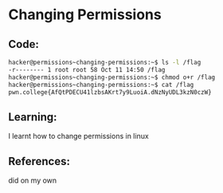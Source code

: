 # Changing Permissions
## Code:
```bash
hacker@permissions~changing-permissions:~$ ls -l /flag
-r-------- 1 root root 58 Oct 11 14:50 /flag
hacker@permissions~changing-permissions:~$ chmod o+r /flag
hacker@permissions~changing-permissions:~$ cat /flag
pwn.college{AfQtPDECU41lzbsAKrt7y9LuoiA.dNzNyUDL3kzN0czW}
```
## Learning:
 I learnt how to change permissions in linux
## References:
 did on my own
